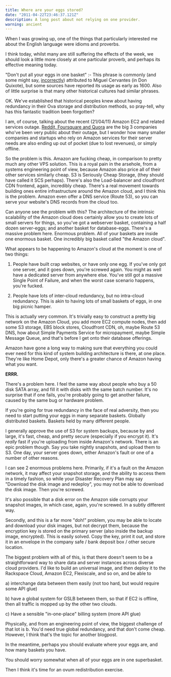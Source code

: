 ```yaml
---
title: Where are your eggs stored?
date: "2011-04-22T23:46:37.121Z"
description: A long post about not relying on one provider.
warning: ancient
---
```

When I was growing up, one of the things that particularly interested me about the English language were idioms and proverbs.  

I think today, whilst many are still suffering the effects of the week, we should look a little more closely at one particular proverb, and perhaps its effective meaning today.

"Don't put all your eggs in one basket" :- This phrase is commonly (and some might say, [incorrectly](https://herbison.com/herbison/broken_eggs.html)) attributed to Miguel Cervantes (in Don Quixote), but some sources have reported its usage as early as 1600.  Also of little surprise is that many other historical cultures had similar phrases.

OK.  We've established that historical peoples knew about having redundancy in their Ova storage and distribution methods, so pray-tell, why has this fantastic tradition been forgotten?

I am, of course, talking about the recent (21/04/11) Amazon EC2 and related services outage.  [Reddit, Foursquare and Quora](https://web.archive.org/web/20110518133927/http://www.informationweek.com/news/cloud-computing/infrastructure/229402054) are the big 3 companies who've been very public about their outage, but I wonder how many smaller companies and startups who rely on Amazon services for their server needs are also ending up out of pocket (due to lost revenues), or simply offline.

So the problem is this.  Amazon are fucking cheap, in comparison to pretty much any other VPS solution.  This is a royal pain in the arsehole, from a systems engineering point of view, because Amazon also price all of their other services similarly cheap.  S3 is Seriously Cheap Storage, (they should have called it SCS perhaps).   There's also the Load-balancer and cloudfront CDN frontend, again, incredibly cheap.  There's a real movement towards building ones entire infrastructure around the Amazon cloud, and I think this is the problem.  Amazon even offer a DNS service (Route 53), so you can serve your website's DNS records from the cloud too.  

Can anyone see the problem with this?  The architecture of the intrinsic scalability of the Amazon cloud does certainly allow you to create lots of small servers for things, so you've got a webserver basket, containing a half dozen server-eggs; and another basket for database-eggs.  There's a massive problem here.  Enormous problem.  All of your baskets are inside one enormous basket.  One incredibly big basket called "the Amazon cloud".  

What appears to be happening to Amazon's cloud at the moment is one of two things:

1) People have built crap websites, or have only one egg.  If you've only got one server, and it goes down, you're screwed again.  You might as well have a dedicated server from anywhere else.  You've still got a massive Single Point of Failure, and when the worst case scenario happens, you're fucked.

2) People have lots of inter-cloud redundancy, but no intra-cloud redundancy.  This is akin to having lots of small baskets of eggs, in one big picnic hamper. 

This is actually very common.  It's trivially easy to construct a pretty big network on the Amazon Cloud, you add more EC2 compute nodes, then add some S3 storage, EBS block stores, Cloudfront CDN, oh, maybe Route 53 DNS, how about Simple Payments Service for micropayment, maybe Simple Message Queue, and that's before I get onto their database offerings.

Amazon have gone a long way to making sure that everything you could ever need for this kind of system building architecture is there, at one place.  
They're like Home Depot, only there's a greater chance of Amazon having what you want. 

**ERRR.**

There's a problem here.  I feel the same way about people who buy a 50 disk SATA array, and fill it with disks with the same batch number.  It's no surprise that if one fails, you're probably going to get another failure, caused by the same bug or hardware problem.  

If you're going for true redundancy in the face of real adversity, then you need to start putting your eggs in many separate baskets.  Globally distributed baskets. Baskets held by many different people.  

I generally approve the use of S3 for system backups, because by and large, it's fast, cheap, and pretty secure (especially if you encrypt it).  It's *really* fast if you're uploading from inside Amazon's network.  There is an epic problem though.  Say you take nightly snapshots, and upload them to S3.  One day, your server goes down, either Amazon's fault or one of a number of other reasons.  

I can see 2 enormous problems here.  Primarily, if it's a fault on the Amazon network, it may affect your snapshot storage, and the ability to access them in a timely fashion, so while your Disaster Recovery Plan may say "Download the disk image and redeploy", you may not be able to download the disk image.  Then you're screwed.

It's also possible that a disk error on the Amazon side corrupts your snapshot images, in which case, again, you're screwed.  In a subtly different way. 

Secondly, and this is a far more "doh!" problem, you may be able to locate and download your disk images, but not decrypt them, because the encryption key is stored on the primary server (also inside the backup image, encrypted).  This is easily solved.  Copy the key, print it out, and store it in an envelope in the company safe / bank deposit box / other secure location.

The biggest problem with all of this, is that there doesn't seem to be a straightforward way to share data and server instances across diverse cloud providers.  I'd like to build an universal image, and then deploy it to the Rackspace Cloud, Amazon EC2, Flexiscale, and so on, and be able to 

a) interchange data between them easily (not too hard, but would require some API glue)

b) have a global system for GSLB between them, so that if EC2 is offline, then all traffic is mopped up by the other two clouds.

c) Have a sensible "in-one-place" billing system (more API glue)

Physically, and from an engineering point of view, the biggest challenge of that lot is b.  You'd need true global redundancy, and that don't come cheap.   However, I think that's the topic for another blogpost.  

In the meantime, perhaps you should evaluate where your eggs are, and how many baskets you have.

You should worry somewhat when all of your eggs are in one superbasket.  

Then I think it's time for an ovum redistribution exercise.

